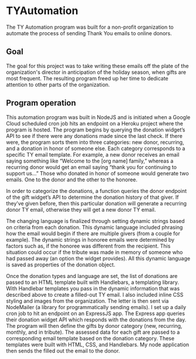 # TYAutomation
The TY Automation program was built for a non-profit organization to automate the process of sending Thank You emails to online donors.

## Goal 
The goal for this project was to take writing these emails off the plate of the organization's director in anticipation of the holiday season, 
when gifts are most frequent. The resulting program freed up her time to dedicate attention to other parts of the organization. 

## Program operation

This automation program was built in NodeJS and is initiated when a Google Cloud scheduled cron job hits an endpoint on a Heroku project where the program is hosted. The program begins by querying the donation widget’s API to see if there were any donations made since the last check. If there were, the program sorts them into three categories: new donor, recurring, and a donation in honor of someone else. Each category corresponds to a specific TY email template. For example, a new donor receives an email saying something like “Welcome to the [org name] family,” whereas a recurring donor would get an email saying “thank you for continuing to support us…” Those who donated in honor of someone would generate two emails. One to the donor and the other to the honoree.

In order to categorize the donations, a function queries the donor endpoint of the gift widget’s API to determine the donation history of that giver. If they’ve given before, then this particular donation will generate a recurring donor TY email, otherwise they will get a new donor TY email.

The changing language is finalized through setting dynamic strings based on criteria from each donation. This dynamic language included phrasing how the email would begin if there are multiple givers (from a couple for example). The dynamic strings in honoree emails were determined by factors such as, if the honoree was different from the recipient. This situation could occur if the tribute was made in memory of someone who had passed away (an option the widget provides). All this dynamic language is saved as properties of the donation object.

Once the donation types and language are set, the list of donations are passed to an HTML template built with Handlebars, a templating library. With Handlebar templates you pass in the dynamic information that was described above to create a filled-out TY email. I also included inline CSS styling and images from the organization. The letter is then sent via NodeMailer (a library for programmatically sending emails).
I set up a daily cron job to hit an endpoint on an ExpressJS app. The Express app queries their donation widget API which responds with the donations from the day. 
The program will then define the gifts by donor category (new, recurring, monthly, and in tribute). 
The assessed data for each gift are passed to a corresponding email template based on the donation category. 
These templates were built with HTML, CSS, and Handlebars. My node application then sends the filled out the email to the donor.
